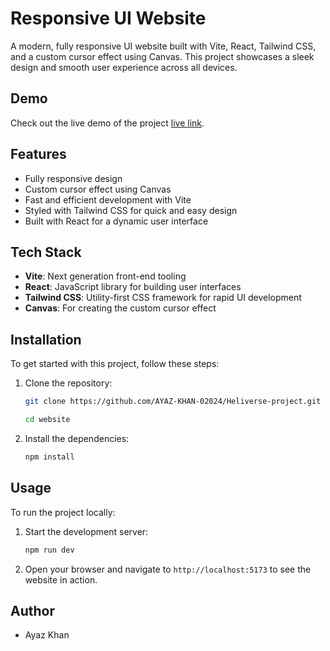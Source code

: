 
# Responsive UI Website

A modern, fully responsive UI website built with Vite, React, Tailwind CSS, and a custom cursor effect using Canvas. This project showcases a sleek design and smooth user experience across all devices.


## Demo

Check out the live demo of the project [live link](https://ayaz-heliverse-project.netlify.app/).

## Features

- Fully responsive design
- Custom cursor effect using Canvas
- Fast and efficient development with Vite
- Styled with Tailwind CSS for quick and easy design
- Built with React for a dynamic user interface

## Tech Stack

- **Vite**: Next generation front-end tooling
- **React**: JavaScript library for building user interfaces
- **Tailwind CSS**: Utility-first CSS framework for rapid UI development
- **Canvas**: For creating the custom cursor effect

## Installation

To get started with this project, follow these steps:

1. Clone the repository:

   ```bash
   git clone https://github.com/AYAZ-KHAN-02024/Heliverse-project.git

   cd website
   ```

2. Install the dependencies:

   ```bash
   npm install
   ```

## Usage

To run the project locally:

1. Start the development server:

   ```bash
   npm run dev
   ```

2. Open your browser and navigate to `http://localhost:5173` to see the website in action.

## Author

- Ayaz Khan

